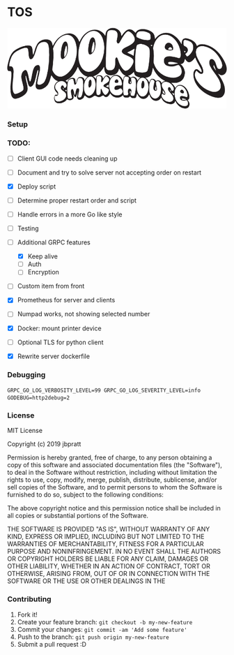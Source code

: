 # TOS
<img src="assets/Text.png" alt="Mookies Smokehouse">

### Setup


### TODO:
- [ ] Client GUI code needs cleaning up
- [ ] Document and try to solve server not accepting order on restart
- [x] Deploy script
- [ ] Determine proper restart order and script
- [ ] Handle errors in a more Go like style
- [ ] Testing
- [ ] Additional GRPC features
  - [x] Keep alive
  - [ ] Auth
  - [ ] Encryption
- [ ] Custom item from front
- [x] Prometheus for server and clients
- [ ] Numpad works, not showing selected number
- [x] Docker: mount printer device
- [ ] Optional TLS for python client
- [x] Rewrite server dockerfile


### Debugging
`GRPC_GO_LOG_VERBOSITY_LEVEL=99 GRPC_GO_LOG_SEVERITY_LEVEL=info GODEBUG=http2debug=2`

### License
MIT License

Copyright (c) 2019 jbpratt

Permission is hereby granted, free of charge, to any person obtaining a copy
of this software and associated documentation files (the "Software"), to deal
in the Software without restriction, including without limitation the rights
to use, copy, modify, merge, publish, distribute, sublicense, and/or sell
copies of the Software, and to permit persons to whom the Software is
furnished to do so, subject to the following conditions:

The above copyright notice and this permission notice shall be included in all
copies or substantial portions of the Software.

THE SOFTWARE IS PROVIDED "AS IS", WITHOUT WARRANTY OF ANY KIND, EXPRESS OR
IMPLIED, INCLUDING BUT NOT LIMITED TO THE WARRANTIES OF MERCHANTABILITY,
FITNESS FOR A PARTICULAR PURPOSE AND NONINFRINGEMENT. IN NO EVENT SHALL THE
AUTHORS OR COPYRIGHT HOLDERS BE LIABLE FOR ANY CLAIM, DAMAGES OR OTHER
LIABILITY, WHETHER IN AN ACTION OF CONTRACT, TORT OR OTHERWISE, ARISING FROM,
OUT OF OR IN CONNECTION WITH THE SOFTWARE OR THE USE OR OTHER DEALINGS IN THE

### Contributing
1. Fork it!
2. Create your feature branch: `git checkout -b my-new-feature`
3. Commit your changes: `git commit -am 'Add some feature'`
4. Push to the branch: `git push origin my-new-feature`
5. Submit a pull request :D

